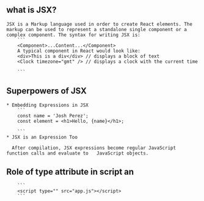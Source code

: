 ## what is JSX?

    JSX is a Markup language used in order to create React elements. The markup can be used to represent a standalone single component or a complex component. The syntax for writing JSX is:
        ``` 
        <Component>...Content...</Component>
        A typical component in React would look like:
        <div>This is a div</div> // displays a block of text
        <Clock timezone="gmt" /> // displays a clock with the current time
        
        ```

##  Superpowers of JSX
    
    * Embedding Expressions in JSX
        ```
        const name = 'Josh Perez';
        const element = <h1>Hello, {name}</h1>;
        
        ```
    * JSX is an Expression Too
      
      After compilation, JSX expressions become regular JavaScript function calls and evaluate to   JavaScript objects.    
      
 ##  Role of type  attribute in script an


        ```
        <script type="" src="app.js"></script>
        ```
        
     
        
    
  
  





 
   




